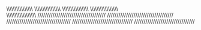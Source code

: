 \\\\\\\\\\\\\\\\\\\\\\\\\\\\\\\\
 \\\\\\\\\\\\\\\\\\\\\\\\\\\\\\\\
  \\\\\\\\\\\\\\\\\\\\\\\\\\\\\\\\
\\\\\\\\\\\\\\\\\\\\\\\\\\\\\\\\\\\
\\\\\\\\\\\\\\\\\\\\\\\\\\\\\\\\\\\\
////////////////////////////////////
///////////////////////////////////
//////////////////////////////////
 ////////////////////////////////
////////////////////////////////